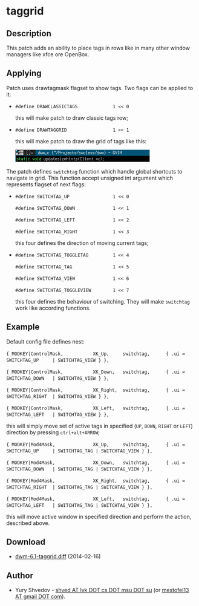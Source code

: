 taggrid
=====
Description
-----------
This patch adds an ability to place tags in rows like in many other
window managers like xfce ore OpenBox.

Applying
--------
Patch uses drawtagmask flagset to show tags. Two flags can be applied to it:

* `#define DRAWCLASSICTAGS             1 << 0` 
 
   this will make patch to draw classic tags row;

* `#define DRAWTAGGRID                 1 << 1` 
  
   this will make patch to draw the grid of tags like this:

   ![grid](taggrid.png)

The patch defines `switchtag` function which handle global shortcuts to 
navigate in grid. This function accept unsigned int argument which represents 
flagset of next flags:

* `#define SWITCHTAG_UP                1 << 0`

   `#define SWITCHTAG_DOWN              1 << 1`

   `#define SWITCHTAG_LEFT              1 << 2`

   `#define SWITCHTAG_RIGHT             1 << 3`

   this four defines the direction of moving current tags;

* `#define SWITCHTAG_TOGGLETAG         1 << 4`

   `#define SWITCHTAG_TAG               1 << 5`

   `#define SWITCHTAG_VIEW              1 << 6`

   `#define SWITCHTAG_TOGGLEVIEW        1 << 7`

   this four defines the behaviour of switching. They will make `switchtag` work 
   like according functions.

Example
-------
Default config file defines nest:

 `{ MODKEY|ControlMask,           XK_Up,     switchtag,      { .ui = SWITCHTAG_UP     | SWITCHTAG_VIEW } },`

 `{ MODKEY|ControlMask,           XK_Down,   switchtag,      { .ui = SWITCHTAG_DOWN   | SWITCHTAG_VIEW } },`

 `{ MODKEY|ControlMask,           XK_Right,  switchtag,      { .ui = SWITCHTAG_RIGHT  | SWITCHTAG_VIEW } },`

 `{ MODKEY|ControlMask,           XK_Left,   switchtag,      { .ui = SWITCHTAG_LEFT   | SWITCHTAG_VIEW } },`

this will simply move set of active tags in specified (`UP`, `DOWN`, `RIGHT` or `LEFT`) direction by pressing `ctrl+alt+ARROW`;

 `{ MODKEY|Mod4Mask,              XK_Up,     switchtag,      { .ui = SWITCHTAG_UP     | SWITCHTAG_TAG | SWITCHTAG_VIEW } },`

 `{ MODKEY|Mod4Mask,              XK_Down,   switchtag,      { .ui = SWITCHTAG_DOWN   | SWITCHTAG_TAG | SWITCHTAG_VIEW } },`

 `{ MODKEY|Mod4Mask,              XK_Right,  switchtag,      { .ui = SWITCHTAG_RIGHT  | SWITCHTAG_TAG | SWITCHTAG_VIEW } },`
 
 `{ MODKEY|Mod4Mask,              XK_Left,   switchtag,      { .ui = SWITCHTAG_LEFT   | SWITCHTAG_TAG | SWITCHTAG_VIEW } },`

this will move active window in specified direction and perform the action, described above.

Download
--------

* [dwm-6.1-taggrid.diff](dwm-6.1-taggrid.diff) (2014-02-16)

Author
------

* Yury Shvedov - [shved AT lvk DOT cs DOT msu DOT su](mailto:shved@lvk.cs.msu.su) (or [mestofel13 AT gmail DOT com](mailto:mestofel13@gmail.com)).
